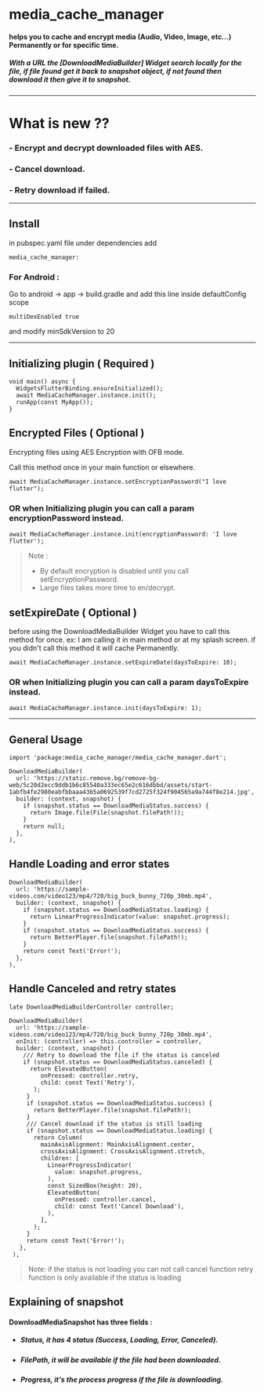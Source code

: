 # media_cache_manager

#### helps you to cache and encrypt media (Audio, Video, Image, etc...) Permanently or for specific time.

##### With a URL the [DownloadMediaBuilder] Widget search locally for the file, if file found get it back to snapshot object, if not found then download it then give it to snapshot.

---
# What is new ??
### - Encrypt and decrypt downloaded files with AES.
### - Cancel download.
### - Retry download if failed.

---
## Install 
in pubspec.yaml file under dependencies add
```
media_cache_manager: 
```

### For Android :
Go to android -> app -> build.gradle
and add this line inside defaultConfig scope 
```
multiDexEnabled true
```
and modify minSdkVersion to 20

---

## Initializing plugin ( Required )
```
void main() async {
  WidgetsFlutterBinding.ensureInitialized();
  await MediaCacheManager.instance.init();
  runApp(const MyApp());
}
```

## Encrypted Files ( Optional )
Encrypting files using AES Encryption with OFB mode.

Call this method once in your main function or elsewhere.
```
await MediaCacheManager.instance.setEncryptionPassword("I love flutter");
```

### OR when Initializing plugin you can call a param encryptionPassword instead.
```
await MediaCacheManager.instance.init(encryptionPassword: 'I love flutter');
```

> Note :
> * By default encryption is disabled until you call setEncryptionPassword.
> * Large files takes more time to en/decrypt.

## setExpireDate ( Optional )
before using the DownloadMediaBuilder Widget you have to call this method for once.
ex: I am calling it in main method or at my splash screen.
if you didn't call this method it will cache Permanently.
```
await MediaCacheManager.instance.setExpireDate(daysToExpire: 10);
```

### OR when Initializing plugin you can call a param daysToExpire instead.
```
await MediaCacheManager.instance.init(daysToExpire: 1);
```

---

## General Usage

```
import 'package:media_cache_manager/media_cache_manager.dart';
```

```
DownloadMediaBuilder(
  url: 'https://static.remove.bg/remove-bg-web/5c20d2ecc9ddb1b6c85540a333ec65e2c616dbbd/assets/start-1abfb4fe2980eabfbbaaa4365a0692539f7cd2725f324f904565a9a744f8e214.jpg',
  builder: (context, snapshot) {
    if (snapshot.status == DownloadMediaStatus.success) {
      return Image.file(File(snapshot.filePath!));
    }
    return null;
  },
),
```

## Handle Loading and error states

```
DownloadMediaBuilder(
  url: 'https://sample-videos.com/video123/mp4/720/big_buck_bunny_720p_30mb.mp4',
  builder: (context, snapshot) {
    if (snapshot.status == DownloadMediaStatus.loading) {
      return LinearProgressIndicator(value: snapshot.progress);
    }
    if (snapshot.status == DownloadMediaStatus.success) {
      return BetterPlayer.file(snapshot.filePath!);
    }
    return const Text('Error!');
  },
),
```

## Handle Canceled and retry states

```
late DownloadMediaBuilderController controller;

DownloadMediaBuilder(
  url: 'https://sample-videos.com/video123/mp4/720/big_buck_bunny_720p_30mb.mp4',
  onInit: (controller) => this.controller = controller,
  builder: (context, snapshot) {
    /// Retry to download the file if the status is canceled
    if (snapshot.status == DownloadMediaStatus.canceled) {
      return ElevatedButton(
         onPressed: controller.retry,
         child: const Text('Retry'),
       );
     }
     if (snapshot.status == DownloadMediaStatus.success) {
       return BetterPlayer.file(snapshot.filePath!);
     }
     /// Cancel download if the status is still loading
     if (snapshot.status == DownloadMediaStatus.loading) {
       return Column(
         mainAxisAlignment: MainAxisAlignment.center,
         crossAxisAlignment: CrossAxisAlignment.stretch,
         children: [
           LinearProgressIndicator(
             value: snapshot.progress,
           ),
           const SizedBox(height: 20),
           ElevatedButton(
             onPressed: controller.cancel,
             child: const Text('Cancel Download'),
           ),
         ],
       );
     }
     return const Text('Error!');
   },
 ),
```
> Note: if the status is not loading you can not call cancel function
> retry function is only available if the status is loading

## Explaining of snapshot
#### DownloadMediaSnapshot has three fields :
- ##### Status, it has 4 status (Success, Loading, Error, Canceled).
- ##### FilePath, it will be available if the file had been downloaded.
- ##### Progress, it's the process progress if the file is downloading.
